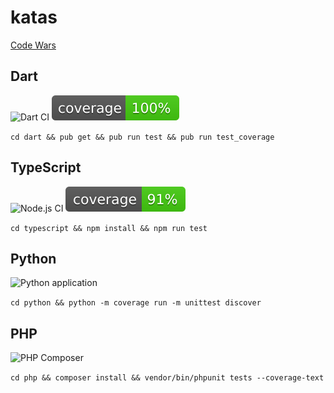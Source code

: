 # katas

[Code Wars](http://codewars.com)

## Dart
![Dart CI](https://github.com/n1kk0/katas/workflows/Dart%20CI/badge.svg)
![Coverage](https://raw.githubusercontent.com/n1kk0/katas/master/dart/coverage_badge.svg?sanitize=true)

`cd dart && pub get && pub run test && pub run test_coverage`

## TypeScript
![Node.js CI](https://github.com/n1kk0/katas/workflows/Node.js%20CI/badge.svg)
![Coverage](https://raw.githubusercontent.com/n1kk0/katas/master/typescript/coverage.svg?sanitize=true)

`cd typescript && npm install && npm run test`

## Python
![Python application](https://github.com/n1kk0/katas/workflows/Python%20application/badge.svg)

`cd python && python -m coverage run -m unittest discover`

## PHP
![PHP Composer](https://github.com/n1kk0/katas/workflows/PHP%20Composer/badge.svg)

`cd php && composer install && vendor/bin/phpunit tests --coverage-text`
